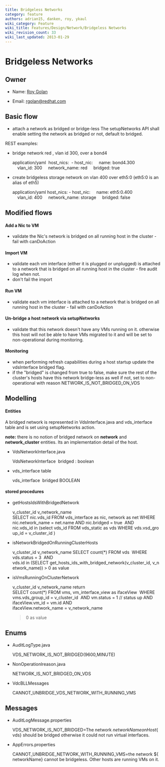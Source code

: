 ```yaml
---
title: Bridgeless Networks
category: feature
authors: adrian15, danken, roy, ykaul
wiki_category: Feature
wiki_title: Features/Design/Network/Bridgeless Networks
wiki_revision_count: 33
wiki_last_updated: 2013-01-29
---
```


# Bridgeless Networks

## Owner

*   Name: [ Roy Golan](User:MyUser)

<!-- -->

*   Email: rgolan@redhat.com

## Basic flow

*   attach a network as bridged or bridge-less
    The setupNetworks API shall enable setting the network as bridged or not, default to bridged.

REST examples:

*   bridge network red , vlan id 300, over a bond4

      application/yaml
       host_nics:
       - host_nic:
          name: bond4.300
          vlan_id: 300
          network_name: red
          bridged: true  

*   create bridgeless storage network on vlan 400 over eth5:0 (eth5:0 is an alias of eth5)

      application/yaml
      host_nics:
      - host_nic:
          name: eth5:0.400
          vlan_id: 400
          network_name: storage
          bridged: false

## Modified flows

#### Add a Nic to VM

*   validate the Nic's network is bridged on all running host in the cluster - fail with canDoAction

#### Import VM

*   validate each vm interface (either it is plugged or unplugged) is attached to a network that is bridged on all running host in the cluster - fire audit log when not.
*   don't fail the import

#### Run VM

*   validate each vm interface is attached to a network that is bridged on all running host in the cluster - fail with canDoAction

#### Un-bridge a host network via setupNetworks

*   validate that this network doesn't have any VMs running on it. otherwise this host
     will not be able to have VMs migrated to it and will be set to non-operational during monitoring.

#### Monitoring

*   when performing refresh capabilities during a host startup update the vdsInterface bridged flag.
*   if the "bridged" is changed from true to false, make sure the rest of the cluster's hosts have this network bridge-less as well
     if not, set to non-operational with reason NETWORK_IS_NOT_BRIDGED_ON_VDS

## Modelling

#### Entities

A bridged network is represented in VdsInterface.java and vds_interface table and is set using setupNetworks action.

<b>note:</b> there is no notion of bridged network on <b>network</b> and <b>network_cluster</b> entities. Its an implementation detail of the host.

*   VdsNetworkInterface.java

      VdsNetworkInterface
       bridged : boolean

*   vds_interface table

      vds_interface
       bridged BOOLEAN

#### stored procedures

*   getHostsIdsWithBridgedNetwork

      v_cluster_id
      v_network_name
      SELECT nic.vds_id FROM vds_interface as nic, network as net
      WHERE
      nic.network_name = net.name
      AND
      nic.bridged = true 
      AND
      nic.vds_id in (select vds_id FROM vds_static as vds WHERE vds.vsd_group_id = v_cluster_id )

*   isNetworkBridgedOnRunningClusterHosts

      v_cluster_id
      v_network_name
      SELECT count(*) FROM vds 
      WHERE
      vds.status = 3 
      AND
      vds.id in (SELECT get_hosts_ids_with_bridged_network(v_cluster_id, v_network_name)) > 0 as value

*   isVmsRunningOnClusterNetwork

      v_cluster_id
      v_network_name
      return 
      SELECT count(*) FROM vms, vm_interface_view as ifaceView 
      WHERE
      vms.vds_group_id = v_cluster_id 
      AND
      vm.status = 1 // status up
      AND
      ifaceView.vm_id = vm.id
      AND
      ifaceView.network_name = v_network_name 
      > 0 as value

## Enums

*   AuditLogType.java

      VDS_NETWORK_IS_NOT_BRIDGED(9600,MINUTE)

*   NonOperationlreason.java

      NETWORK_IS_NOT_BRIDGED_ON_VDS

*   VdcBLLMessages

      CANNOT_UNBRIDGE_VDS_NETWORK_WITH_RUNNING_VMS

## Messages

*   AuditLogMessage.properties

      VDS_NETWORK_IS_NOT_BRIDGED=The network ${networkName} on Host ${vds} should be bridged otherwise it could not run virtual interfaces.

*   AppErrors.properties

      CANNOT_UNBRIDGE_NETWORK_WITH_RUNNING_VMS=the network ${networkName} cannot be bridgeless. Other hosts are running VMs on it.
